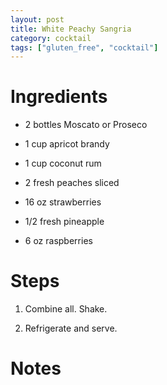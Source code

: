 ```yaml
---
layout: post
title: White Peachy Sangria
category: cocktail
tags: ["gluten_free", "cocktail"]
---
```


# Ingredients

* 2 bottles Moscato or Proseco

* 1 cup apricot brandy

* 1 cup coconut rum

* 2 fresh peaches sliced

* 16 oz strawberries

* 1/2 fresh pineapple

* 6 oz raspberries

# Steps

1.  Combine all.  Shake.

2.  Refrigerate and serve.

# Notes
